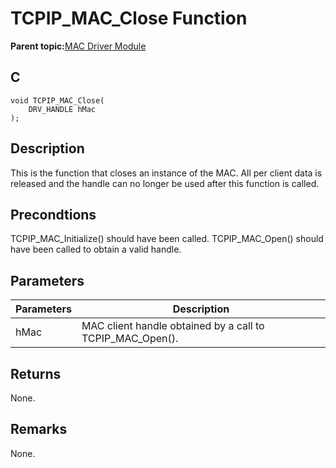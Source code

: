 # TCPIP\_MAC\_Close Function

**Parent topic:**[MAC Driver Module](GUID-0C1AF471-66D4-472F-84AF-212E9E18B21D.md)

## C

```
void TCPIP_MAC_Close(
    DRV_HANDLE hMac
);
```

## Description

This is the function that closes an instance of the MAC. All per client data is released and the handle can no longer be used after this function is called.

## Precondtions

TCPIP\_MAC\_Initialize\(\) should have been called. TCPIP\_MAC\_Open\(\) should have been called to obtain a valid handle.

## Parameters

|Parameters|Description|
|----------|-----------|
|hMac|MAC client handle obtained by a call to TCPIP\_MAC\_Open\(\).|

## Returns

None.

## Remarks

None.

